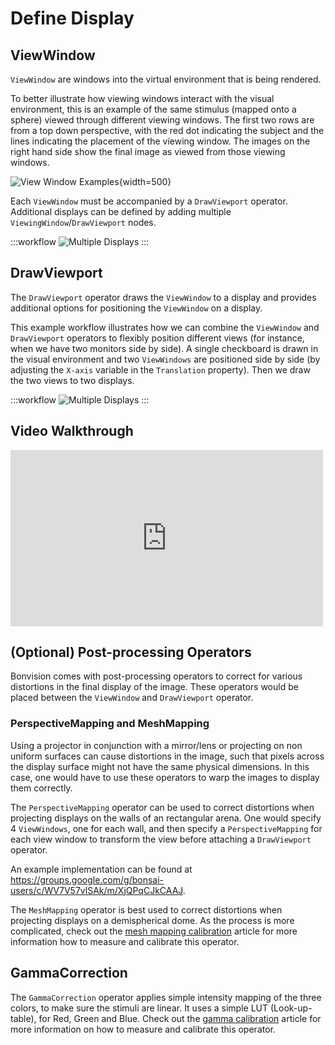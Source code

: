 # Define Display

## ViewWindow
`ViewWindow` are windows into the virtual environment that is being rendered.

To better illustrate how viewing windows interact with the visual environment, this is an example of the same stimulus (mapped onto a sphere) viewed through different viewing windows. 
The first two rows are from a top down perspective, with the red dot indicating the subject and the lines indicating the placement of the viewing window.
The images on the right hand side show the final image as viewed from those viewing windows.

![View Window Examples](~/images/DisplayLogic/ViewWindow-examples-.png){width=500} 

Each `ViewWindow` must be accompanied by a `DrawViewport` operator. Additional displays can be defined by adding multiple `ViewingWindow`/`DrawViewport` nodes.

:::workflow
![Multiple Displays](../workflows/overview-multiple-displays.bonsai)
:::


## DrawViewport

The `DrawViewport` operator draws the `ViewWindow` to a display and provides additional options for positioning the `ViewWindow` on a display.

This example workflow illustrates how we can combine the `ViewWindow` and `DrawViewport` operators to flexibly position different views (for instance, when we have two monitors side by side).
A single checkboard is drawn in the visual environment and two `ViewWindows` are positioned side by side (by adjusting the `X-axis` variable in the `Translation` property). Then we draw
the two views to two displays.


:::workflow
![Multiple Displays](../workflows/define-display-draw-viewport.bonsai)
:::

## Video Walkthrough 
<div style="max-width: 500px">
<iframe width=100% height = 282 src="https://www.youtube.com/embed/V_AMgMIpXew" title="BonVision LiveCodingSession: Setting up Screens" frameborder="0" allow="accelerometer; autoplay; clipboard-write; encrypted-media; gyroscope; picture-in-picture; web-share" referrerpolicy="strict-origin-when-cross-origin" allowfullscreen></iframe>
</div>


## (Optional) Post-processing Operators
Bonvision comes with post-processing operators to correct for various distortions in the final display of the image. These operators would be placed between the `ViewWindow` and `DrawViewport` operator.

### PerspectiveMapping and MeshMapping
Using a projector in conjunction with a mirror/lens or projecting on non uniform surfaces can cause distortions in the image, such that pixels across the display surface might not have the same physical dimensions. In this case, one would have to use these operators to warp the images to display them correctly.

The `PerspectiveMapping` operator can be used to correct distortions when projecting displays on the walls of an rectangular arena. One would specify 4 `ViewWindows`, one for each wall, and then specify a `PerspectiveMapping` for each view window to transform the view before attaching a `DrawViewport` operator.

An example implementation can be found at https://groups.google.com/g/bonsai-users/c/WV7V57vlSAk/m/XjQPqCJkCAAJ.

The `MeshMapping` operator is best used to correct distortions when projecting displays on a demispherical dome. As the process is more complicated, check out the [mesh mapping calibration](./mesh-mapping-calibration.md) article for more information how to measure and calibrate this operator.

## GammaCorrection

The `GammaCorrection` operator applies simple intensity mapping of the three colors, to make sure the stimuli are linear. It uses a simple LUT (Look-up-table), for Red, Green and Blue. Check out the [gamma calibration](./gamma-calibration.md) article for more information on how to measure and calibrate this operator.

